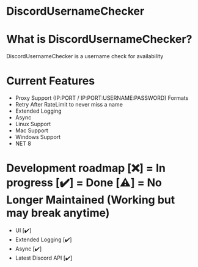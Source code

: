 # DiscordUsernameChecker

# What is DiscordUsernameChecker?
DiscordUsernameChecker is a username check for availability

# Current Features
- Proxy Support (IP:PORT / IP:PORT:USERNAME:PASSWORD) Formats
- Retry After RateLimit to never miss a name
- Extended Logging
- Async
- Linux Support
- Mac Support
- Windows Support
- NET 8

# Development roadmap [❌] = In progress [✔️] = Done [⚠️] = No Longer Maintained (Working but may break anytime)
- UI [✔️]
- Extended Logging [✔️]
- Async [✔️]
- Latest Discord API [✔️]
